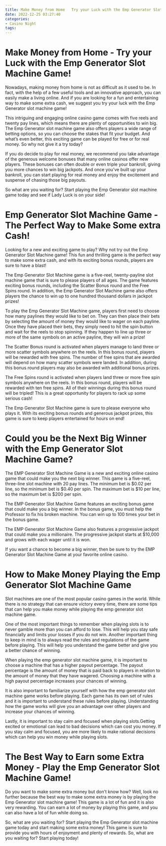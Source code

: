 ```yaml
---
title: Make Money from Home   Try your Luck with the Emp Generator Slot Machine Game!
date: 2022-12-25 03:27:40
categories:
- Casino Night
tags:
---
```



#  Make Money from Home - Try your Luck with the Emp Generator Slot Machine Game!

Nowadays, making money from home is not as difficult as it used to be. In fact, with the help of a few useful tools and an innovative approach, you can easily make a living online. And if you are looking for a fun and entertaining way to make some extra cash, we suggest you try your luck with the Emp Generator slot machine game!

This intriguing and engaging online casino game comes with five reels and twenty pay lines, which means there are plenty of opportunities to win big. The Emp Generator slot machine game also offers players a wide range of betting options, so you can choose the stakes that fit your budget. And what’s even better, this exciting game can be played for free or for real money. So why not give it a try today?

If you do decide to play for real money, we recommend you take advantage of the generous welcome bonuses that many online casinos offer new players. These bonuses can often double or even triple your bankroll, giving you more chances to win big jackpots. And once you’ve built up your bankroll, you can start playing for real money and enjoy the excitement and suspense of chasing those big payouts.

So what are you waiting for? Start playing the Emp Generator slot machine game today and see if Lady Luck is on your side!

#  Emp Generator Slot Machine Game - The Perfect Way to Make Some extra Cash!

Looking for a new and exciting game to play? Why not try out the Emp Generator Slot Machine game! This fun and thrilling game is the perfect way to make some extra cash, and with its exciting bonus rounds, players are sure to have a blast!

The Emp Generator Slot Machine game is a five-reel, twenty-payline slot machine game that is sure to please players of all ages. The game features exciting bonus rounds, including the Scatter Bonus round and the Free Spins round. In addition, the Emp Generator Slot Machine game also offers players the chance to win up to one hundred thousand dollars in jackpot prizes!

To play the Emp Generator Slot Machine game, players first need to choose how many paylines they would like to bet on. They can then place their bets by selecting the amount of money they would like to wager on each payline. Once they have placed their bets, they simply need to hit the spin button and wait for the reels to stop spinning. If they happen to line up three or more of the same symbols on an active payline, they will win a prize!

The Scatter Bonus round is activated when players manage to land three or more scatter symbols anywhere on the reels. In this bonus round, players will be rewarded with free spins. The number of free spins that are awarded will depend on how many scatter symbols were landed. In addition, during this bonus round players may also be awarded with additional bonus prizes.

The Free Spins round is activated when players land three or more free spin symbols anywhere on the reels. In this bonus round, players will be rewarded with ten free spins. All of their winnings during this bonus round will be tripled! This is a great opportunity for players to rack up some serious cash!

The Emp Generator Slot Machine game is sure to please everyone who plays it. With its exciting bonus rounds and generous jackpot prizes, this game is sure to keep players entertained for hours on end!

#  Could you be the Next Big Winner with the Emp Generator Slot Machine Game?

The EMP Generator Slot Machine Game is a new and exciting online casino game that could make you the next big winner. This game is a five-reel, three-line slot machine with 20 pay lines. The minimum bet is $0.02 per line, so the minimum bet is $0.40 per spin. The maximum bet is $10 per line, so the maximum bet is $200 per spin.

The EMP Generator Slot Machine Game features an exciting bonus game that could make you a big winner. In the bonus game, you must help the Professor to fix his broken machine. You can win up to 100 times your bet in the bonus game.

The EMP Generator Slot Machine Game also features a progressive jackpot that could make you a millionaire. The progressive jackpot starts at $10,000 and grows with each wager until it is won.

If you want a chance to become a big winner, then be sure to try the EMP Generator Slot Machine Game at your favorite online casino.

#  How to Make Money Playing the Emp Generator Slot Machine Game

Slot machines are one of the most popular casino games in the world. While there is no strategy that can ensure victory every time, there are some tips that can help you make money while playing the emp generator slot machine game.

One of the most important things to remember when playing slots is to never gamble more than you can afford to lose. This will help you stay safe financially and limits your losses if you do not win. Another important thing to keep in mind is to always read the rules and regulations of the game before playing. This will help you understand the game better and give you a better chance of winning.

When playing the emp generator slot machine game, it is important to choose a machine that has a higher payout percentage. The payout percentage is the amount of money that is paid back to players in relation to the amount of money that they have wagered. Choosing a machine with a high payout percentage increases your chances of winning.

It is also important to familiarize yourself with how the emp generator slot machine game works before playing. Each game has its own set of rules and it is important to understand these rules before playing. Understanding how the game works will give you an advantage over other players and increase your chances of winning.

Lastly, it is important to stay calm and focused when playing slots.Getting excited or emotional can lead to bad decisions which can cost you money. If you stay calm and focused, you are more likely to make rational decisions which can help you win money while playing slots.

#  The Best Way to Earn some Extra Money - Play the Emp Generator Slot Machine Game!

Do you want to make some extra money but don't know how? Well, look no further because the best way to make some extra money is by playing the Emp Generator slot machine game! This game is a lot of fun and it is also very rewarding. You can earn a lot of money by playing this game, and you can also have a lot of fun while doing so.

So, what are you waiting for? Start playing the Emp Generator slot machine game today and start making some extra money! This game is sure to provide you with hours of enjoyment and plenty of rewards. So, what are you waiting for? Start playing today!